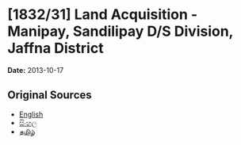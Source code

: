 # [1832/31] Land Acquisition - Manipay, Sandilipay D/S Division, Jaffna District

**Date:** 2013-10-17

## Original Sources

- [English](https://documents.gov.lk/view/extra-gazettes/2013/10/1832-31_E.pdf)
- [සිංහල](https://documents.gov.lk/view/extra-gazettes/2013/10/1832-31_S.pdf)
- [தமிழ்](https://documents.gov.lk/view/extra-gazettes/2013/10/1832-31_T.pdf)
